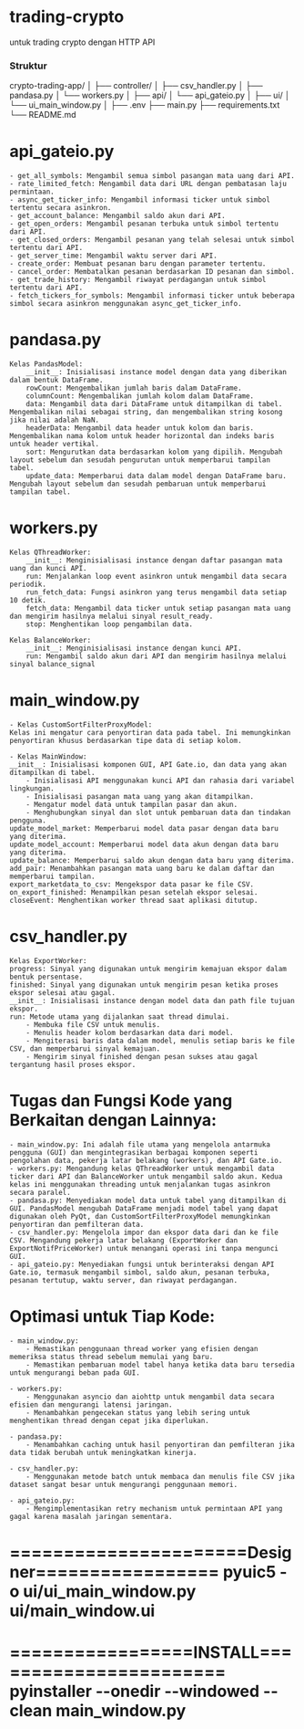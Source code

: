 # trading-crypto
 untuk trading crypto dengan HTTP API

### Struktur
crypto-trading-app/
│
├── controller/
│   ├── csv_handler.py
│   ├── pandasa.py
│   └── workers.py
│
├── api/
│   └── api_gateio.py
│
├── ui/
│   └── ui_main_window.py
│
├── .env
├── main.py
├── requirements.txt
└── README.md

# api_gateio.py
    - get_all_symbols: Mengambil semua simbol pasangan mata uang dari API.
    - rate_limited_fetch: Mengambil data dari URL dengan pembatasan laju permintaan.
    - async_get_ticker_info: Mengambil informasi ticker untuk simbol tertentu secara asinkron.
    - get_account_balance: Mengambil saldo akun dari API.
    - get_open_orders: Mengambil pesanan terbuka untuk simbol tertentu dari API.
    - get_closed_orders: Mengambil pesanan yang telah selesai untuk simbol tertentu dari API.
    - get_server_time: Mengambil waktu server dari API.
    - create_order: Membuat pesanan baru dengan parameter tertentu.
    - cancel_order: Membatalkan pesanan berdasarkan ID pesanan dan simbol.
    - get_trade_history: Mengambil riwayat perdagangan untuk simbol tertentu dari API.
    - fetch_tickers_for_symbols: Mengambil informasi ticker untuk beberapa simbol secara asinkron menggunakan async_get_ticker_info.

# pandasa.py
    Kelas PandasModel:
        __init__: Inisialisasi instance model dengan data yang diberikan dalam bentuk DataFrame.
        rowCount: Mengembalikan jumlah baris dalam DataFrame.
        columnCount: Mengembalikan jumlah kolom dalam DataFrame.
        data: Mengambil data dari DataFrame untuk ditampilkan di tabel. Mengembalikan nilai sebagai string, dan mengembalikan string kosong jika nilai adalah NaN.
        headerData: Mengambil data header untuk kolom dan baris. Mengembalikan nama kolom untuk header horizontal dan indeks baris untuk header vertikal.
        sort: Mengurutkan data berdasarkan kolom yang dipilih. Mengubah layout sebelum dan sesudah pengurutan untuk memperbarui tampilan tabel.
        update_data: Memperbarui data dalam model dengan DataFrame baru. Mengubah layout sebelum dan sesudah pembaruan untuk memperbarui tampilan tabel.

# workers.py
    Kelas QThreadWorker:
        __init__: Menginisialisasi instance dengan daftar pasangan mata uang dan kunci API.
        run: Menjalankan loop event asinkron untuk mengambil data secara periodik.
        run_fetch_data: Fungsi asinkron yang terus mengambil data setiap 10 detik.
        fetch_data: Mengambil data ticker untuk setiap pasangan mata uang dan mengirim hasilnya melalui sinyal result_ready.
        stop: Menghentikan loop pengambilan data.

    Kelas BalanceWorker:
        __init__: Menginisialisasi instance dengan kunci API.
        run: Mengambil saldo akun dari API dan mengirim hasilnya melalui sinyal balance_signal

# main_window.py
    - Kelas CustomSortFilterProxyModel:
    Kelas ini mengatur cara penyortiran data pada tabel. Ini memungkinkan penyortiran khusus berdasarkan tipe data di setiap kolom.

    - Kelas MainWindow:
    __init__: Inisialisasi komponen GUI, API Gate.io, dan data yang akan ditampilkan di tabel.
        - Inisialisasi API menggunakan kunci API dan rahasia dari variabel lingkungan.
        - Inisialisasi pasangan mata uang yang akan ditampilkan.
        - Mengatur model data untuk tampilan pasar dan akun.
        - Menghubungkan sinyal dan slot untuk pembaruan data dan tindakan pengguna.
    update_model_market: Memperbarui model data pasar dengan data baru yang diterima.
    update_model_account: Memperbarui model data akun dengan data baru yang diterima.
    update_balance: Memperbarui saldo akun dengan data baru yang diterima.
    add_pair: Menambahkan pasangan mata uang baru ke dalam daftar dan memperbarui tampilan.
    export_marketdata_to_csv: Mengekspor data pasar ke file CSV.
    on_export_finished: Menampilkan pesan setelah ekspor selesai.
    closeEvent: Menghentikan worker thread saat aplikasi ditutup.

# csv_handler.py
    Kelas ExportWorker:
    progress: Sinyal yang digunakan untuk mengirim kemajuan ekspor dalam bentuk persentase.
    finished: Sinyal yang digunakan untuk mengirim pesan ketika proses ekspor selesai atau gagal.
    __init__: Inisialisasi instance dengan model data dan path file tujuan ekspor.
    run: Metode utama yang dijalankan saat thread dimulai.
        - Membuka file CSV untuk menulis.
        - Menulis header kolom berdasarkan data dari model.
        - Mengiterasi baris data dalam model, menulis setiap baris ke file CSV, dan memperbarui sinyal kemajuan.
        - Mengirim sinyal finished dengan pesan sukses atau gagal tergantung hasil proses ekspor.

# Tugas dan Fungsi Kode yang Berkaitan dengan Lainnya:
    - main_window.py: Ini adalah file utama yang mengelola antarmuka pengguna (GUI) dan mengintegrasikan berbagai komponen seperti pengolahan data, pekerja latar belakang (workers), dan API Gate.io.
    - workers.py: Mengandung kelas QThreadWorker untuk mengambil data ticker dari API dan BalanceWorker untuk mengambil saldo akun. Kedua kelas ini menggunakan threading untuk menjalankan tugas asinkron secara paralel.
    - pandasa.py: Menyediakan model data untuk tabel yang ditampilkan di GUI. PandasModel mengubah DataFrame menjadi model tabel yang dapat digunakan oleh PyQt, dan CustomSortFilterProxyModel memungkinkan penyortiran dan pemfilteran data.
    - csv_handler.py: Mengelola impor dan ekspor data dari dan ke file CSV. Mengandung pekerja latar belakang (ExportWorker dan ExportNotifPriceWorker) untuk menangani operasi ini tanpa mengunci GUI.
    - api_gateio.py: Menyediakan fungsi untuk berinteraksi dengan API Gate.io, termasuk mengambil simbol, saldo akun, pesanan terbuka, pesanan tertutup, waktu server, dan riwayat perdagangan.

# Optimasi untuk Tiap Kode:
    - main_window.py:
        - Memastikan penggunaan thread worker yang efisien dengan memeriksa status thread sebelum memulai yang baru.
        - Memastikan pembaruan model tabel hanya ketika data baru tersedia untuk mengurangi beban pada GUI.

    - workers.py:
        - Menggunakan asyncio dan aiohttp untuk mengambil data secara efisien dan mengurangi latensi jaringan.
        - Menambahkan pengecekan status yang lebih sering untuk menghentikan thread dengan cepat jika diperlukan.

    - pandasa.py:
        - Menambahkan caching untuk hasil penyortiran dan pemfilteran jika data tidak berubah untuk meningkatkan kinerja.

    - csv_handler.py:
        - Menggunakan metode batch untuk membaca dan menulis file CSV jika dataset sangat besar untuk mengurangi penggunaan memori.

    - api_gateio.py:
        - Mengimplementasikan retry mechanism untuk permintaan API yang gagal karena masalah jaringan sementara.

======================Designer=================
pyuic5 -o ui/ui_main_window.py ui/main_window.ui
===============================================
=================INSTALL=======================
pyinstaller --onedir --windowed --clean main_window.py
===============================================